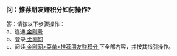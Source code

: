 ### 问：推荐朋友赚积分如何操作?

答：请按以下步骤操作：<br>
a、连通[ 金刚号 ]()<br>
b、登录[ 金刚网 ](https://www.atozitpro.net/zh/)<br>
c、阅读[ 金刚网>菜单>推荐朋友赚积分 ](https://www.atozitpro.net/zh/my-account/refer-friend/)下全部内容，并按其指引操作。<br>
